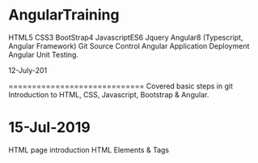 # AngularTraining
HTML5
CSS3
BootStrap4
JavascriptES6
Jquery
Angular8 (Typescript, Angular Framework) 
Git Source Control
Angular Application Deployment
Angular Unit Testing.

12-July-201

=============================
Covered basic steps in git
Introduction to HTML, CSS, Javascript, Bootstrap & Angular.

15-Jul-2019
=============================
HTML page introduction
HTML Elements & Tags

